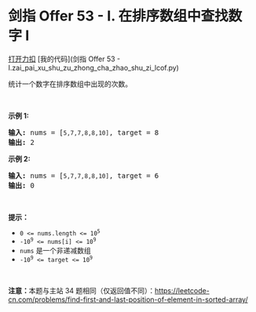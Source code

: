 # 剑指 Offer 53 - I. 在排序数组中查找数字 I

[打开力扣](https://leetcode.cn/problems/zai-pai-xu-shu-zu-zhong-cha-zhao-shu-zi-lcof) [我的代码](剑指 Offer 53 - I.zai_pai_xu_shu_zu_zhong_cha_zhao_shu_zi_lcof.py)

统计一个数字在排序数组中出现的次数。

 

<strong>示例 1:</strong>

<pre>
<strong>输入:</strong> nums = [<code>5,7,7,8,8,10]</code>, target = 8
<strong>输出:</strong> 2</pre>

<strong>示例 2:</strong>

<pre>
<strong>输入:</strong> nums = [<code>5,7,7,8,8,10]</code>, target = 6
<strong>输出:</strong> 0</pre>

 

<strong>提示：</strong>

<ul>
	<li><code>0 <= nums.length <= 10<sup>5</sup></code></li>
	<li><code>-10<sup>9</sup> <= nums[i] <= 10<sup>9</sup></code></li>
	<li><code>nums</code> 是一个非递减数组</li>
	<li><code>-10<sup>9</sup> <= target <= 10<sup>9</sup></code></li>
</ul>

 

<strong>注意：</strong>本题与主站 34 题相同（仅返回值不同）：<a href="https://leetcode-cn.com/problems/find-first-and-last-position-of-element-in-sorted-array/">https://leetcode-cn.com/problems/find-first-and-last-position-of-element-in-sorted-array/</a>

